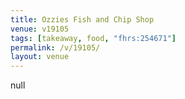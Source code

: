 ```yaml
---
title: Ozzies Fish and Chip Shop
venue: v19105
tags: [takeaway, food, "fhrs:254671"]
permalink: /v/19105/
layout: venue
---
```

null